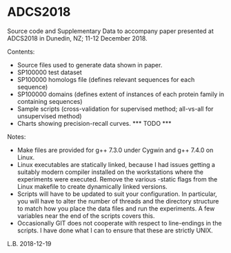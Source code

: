 # ADCS2018

Source code and Supplementary Data to accompany paper presented at ADCS2018 in Dunedin, NZ; 11-12 December 2018.

Contents:
*	Source files used to generate data shown in paper. 
*	SP100000 test dataset
*	SP100000 homologs file (defines relevant sequences for each sequence)
*	SP100000 domains (defines extent of instances of each protein family in containing sequences)
*	Sample scripts (cross-validation for supervised method; all-vs-all for unsupervised method)
*	Charts showing precision-recall curves. *** TODO ***

Notes:
*	Make files are provided for g++ 7.3.0 under Cygwin and g++ 7.4.0 on Linux.
*	Linux executables are statically linked, because I had issues getting a suitably modern compiler installed on the workstations where the experiments were executed. Remove the various -static flags from the Linux makefile to create dynamically linked versions.
*	Scripts will have to be updated to suit your configuration. In particular, you will have to alter the number of threads and the directory structure to match how you place the data files and run the experiments. A few variables near the end of the scripts covers this.
*	Occasionally GIT does not cooperate with respect to line-endings in the scripts. I have done what I can to ensure that these are strictly UNIX.

L.B. 2018-12-19
